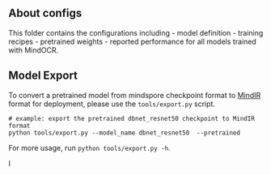 
## About configs

This folder contains the configurations including 
    - model definition
    - training recipes
    - pretrained weights 
    - reported performance
    for all models trained with MindOCR.  

## Model Export 

To convert a pretrained model from mindspore checkpoint format to [MindIR](https://www.mindspore.cn/docs/zh-CN/r2.0.0-alpha/design/mindir.html) format for deployment, please use the `tools/export.py` script. 

``` shell
# example: export the pretrained dbnet_resnet50 checkpoint to MindIR format 
python tools/export.py --model_name dbnet_resnet50  --pretrained 
```

For more usage, run `python tools/export.py -h`.

I
